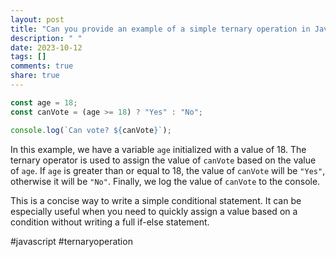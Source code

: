 ```yaml
---
layout: post
title: "Can you provide an example of a simple ternary operation in JavaScript?"
description: " "
date: 2023-10-12
tags: []
comments: true
share: true
---
```


```javascript
const age = 18;
const canVote = (age >= 18) ? "Yes" : "No";

console.log(`Can vote? ${canVote}`);
```

In this example, we have a variable `age` initialized with a value of 18. The ternary operator is used to assign the value of `canVote` based on the value of `age`. If `age` is greater than or equal to 18, the value of `canVote` will be `"Yes"`, otherwise it will be `"No"`. Finally, we log the value of `canVote` to the console.

This is a concise way to write a simple conditional statement. It can be especially useful when you need to quickly assign a value based on a condition without writing a full if-else statement.

#javascript #ternaryoperation